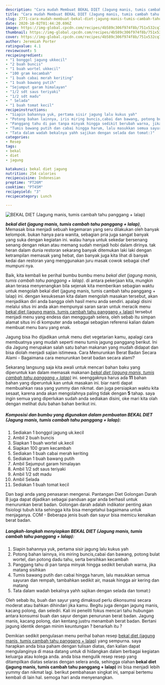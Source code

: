 ```yaml
---
description: "Cara mudah Membuat BEKAL DIET (Jagung manis, tumis cambah tahu panggang + lalap) yang Bikin Ngiler"
title: "Cara mudah Membuat BEKAL DIET (Jagung manis, tumis cambah tahu panggang + lalap) yang Bikin Ngiler"
slug: 2771-cara-mudah-membuat-bekal-diet-jagung-manis-tumis-cambah-tahu-panggang-lalap-yang-bikin-ngiler
date: 2020-10-02T01:44:20.696Z
image: https://img-global.cpcdn.com/recipes/4b589c306f974f8b/751x532cq70/bekal-diet-jagung-manis-tumis-cambah-tahu-panggang-lalap-foto-resep-utama.jpg
thumbnail: https://img-global.cpcdn.com/recipes/4b589c306f974f8b/751x532cq70/bekal-diet-jagung-manis-tumis-cambah-tahu-panggang-lalap-foto-resep-utama.jpg
cover: https://img-global.cpcdn.com/recipes/4b589c306f974f8b/751x532cq70/bekal-diet-jagung-manis-tumis-cambah-tahu-panggang-lalap-foto-resep-utama.jpg
author: Jeremiah Porter
ratingvalue: 4.1
reviewcount: 5
recipeingredient:
- "1 bonggol jagung ukkecil"
- "2 buah buncis"
- "1 buah wortel ukkecil"
- "100 gram kecambah"
- "1 buah cabai merah keriting"
- "1 buah bawang putih"
- "Sejumput garam himalayan"
- "1/2 sdt saus teriyaki"
- "1/2 sdt madu"
- " Selada"
- "1 buah tomat kecil"
recipeinstructions:
- "Siapin bahannya yuk, pertama sisir jagung lalu kukus yah"
- "Potong bahan lainnya, iris miring buncis,cabai dan bawang, potong bulat wortel, dan potong dadu tahu, serta bersihkan kecambah"
- "Panggang tahu di pan tanpa minyak hingga sedikit berubah warna, jika matang sisihkan"
- "Tumis bawang putih dan cabai hingga harum, lalu masukkan semua sayuran dan rempah, tambahkan sedikit air, masak hingga air kering dan matang"
- "Tata dalam wadah bekalnya yahh sajikan dengan selada dan tomat:)"
categories:
- Resep
tags:
- bekal
- diet
- jagung

katakunci: bekal diet jagung 
nutrition: 254 calories
recipecuisine: Indonesian
preptime: "PT26M"
cooktime: "PT45M"
recipeyield: "3"
recipecategory: Lunch

---
```



![BEKAL DIET (Jagung manis, tumis cambah tahu panggang + lalap)](https://img-global.cpcdn.com/recipes/4b589c306f974f8b/751x532cq70/bekal-diet-jagung-manis-tumis-cambah-tahu-panggang-lalap-foto-resep-utama.jpg)

<b><i>bekal diet (jagung manis, tumis cambah tahu panggang + lalap)</i></b>, Memasak bisa menjadi sebuah kegemaran yang seru dilakukan oleh banyak kelompok. bukan hanya para wanita, sebagian pria juga sangat banyak yang suka dengan kegiatan ini. walau hanya untuk sekedar bersenang senang dengan rekan atau memang sudah menjadi hobi dalam dirinya. tak heran dalam dunia restoran sekarang banyak ditemukan laki laki dengan ketrampilan memasak yang hebat, dan banyak juga kita lihat di banyak kedai dan restoran yang menggunakan juru masak cowok sebagai chef mumpuni nya.

Baik, kita kembali ke perihal bumbu bumbu menu <i>bekal diet (jagung manis, tumis cambah tahu panggang + lalap)</i>. di antara pekerjaan kita, mungkin akan terasa menyenangkan bila sejenak kita memberikan sebagian waktu untuk mengolah bekal diet (jagung manis, tumis cambah tahu panggang + lalap) ini. dengan kesuksesan kita dalam mengolah masakan tersebut, akan menjadikan diri anda bangga oleh hasil menu anda sendiri. apalagi disini melalui situs ini anda akan mempunyai saran saran untuk meracik menu <u>bekal diet (jagung manis, tumis cambah tahu panggang + lalap)</u> tersebut menjadi menu yang endess dan menggugah selera, oleh sebab itu simpan alamat situs ini di komputer anda sebagai sebagian referensi kalian dalam membuat menu baru yang enak.

Jagung bisa lho dijadikan untuk menu diet vegetarian kamu, apalagi cara membuatnya yang mudah seperti menu tumis jagung panggang berikut. Ini dia Jagung merupakan salah satu bahan makanan yang mudah didapat dan bisa diolah menjadi sajian istimewa. Cara Menurunkan Berat Badan Secara Alami - Bagaimana cara menurunkan berat badan secara alami?


Sekarang langsung saja kita awali untuk mencari bahan baku yang diperuntuk kan dalam memasak makanan <u><i>bekal diet (jagung manis, tumis cambah tahu panggang + lalap)</i></u> ini. seenggaknya harus ada <b>11</b> bahan bahan yang diperuntuk kan untuk masakan ini. biar nanti dapat membuahkan rasa yang yummy dan nikmat. dan juga persiapkan waktu kita sesaat, karena anda akan mengolahnya paling tidak dengan <b>5</b> tahap. saya ingin semua yang diperlukan sudah anda sediakan disini, oke mari kita olah dengan melihat dulu bahan bahan berikut ini.

<!--inarticleads1-->

##### Komposisi dan bumbu yang digunakan dalam pembuatan BEKAL DIET (Jagung manis, tumis cambah tahu panggang + lalap):

1. Sediakan 1 bonggol jagung uk.kecil
1. Ambil 2 buah buncis
1. Siapkan 1 buah wortel uk.kecil
1. Siapkan 100 gram kecambah
1. Sediakan 1 buah cabai merah keriting
1. Sediakan 1 buah bawang putih
1. Ambil Sejumput garam himalayan
1. Ambil 1/2 sdt saus teriyaki
1. Ambil 1/2 sdt madu
1. Ambil  Selada
1. Sediakan 1 buah tomat kecil


Dan bagi anda yang penasaran mengenai. Pantangan Diet Golongan Darah B juga dapat dijadikan sebagai panduan agar anda berhasil untuk menurunkan berat badan. Golongan darah adalah indikator penting akan fisiologi tubuh kita sehingga kita bisa mengetahui bagaimana untuk menjaganya. COM - Beberapa jenis buah dan sayur bisa memicu kenaikan berat badan. 

<!--inarticleads2-->

##### Langkah-langkah menyiapkan BEKAL DIET (Jagung manis, tumis cambah tahu panggang + lalap):

1. Siapin bahannya yuk, pertama sisir jagung lalu kukus yah
1. Potong bahan lainnya, iris miring buncis,cabai dan bawang, potong bulat wortel, dan potong dadu tahu, serta bersihkan kecambah
1. Panggang tahu di pan tanpa minyak hingga sedikit berubah warna, jika matang sisihkan
1. Tumis bawang putih dan cabai hingga harum, lalu masukkan semua sayuran dan rempah, tambahkan sedikit air, masak hingga air kering dan matang
1. Tata dalam wadah bekalnya yahh sajikan dengan selada dan tomat:)


Oleh sebab itu, buah dan sayur yang dimaksud perlu dikonsumsi secara moderat atau bahkan dihindari jika kamu. Begitu juga dengan jagung manis, kacang polong, dan seledri. Kali ini peneliti fokus mencari tahu hubungan antara konsumsi buah dan sayur dengan penurunan berat badan. Jagung manis, kacang polong, dan kentang justru menambah berat badan. Bertani jagung identik dengan minim keuntungan ? benarkah itu ? 

Demikian sedikit pengulasan menu perihal bahan resep <u>bekal diet (jagung manis, tumis cambah tahu panggang + lalap)</u> yang sempurna. saya harapkan anda bisa paham dengan tulisan diatas, dan kalian dapat mengulanginya di masa datang untuk di hidangkan dalam berbagai kegiatan keluarga atau kolega anda. anda bisa mengulik resep resep yang ditampilkan diatas selaras dengan selera anda, sehingga olahan <b>bekal diet (jagung manis, tumis cambah tahu panggang + lalap)</b> ini bisa menjadi lebih yummy dan nikmat lagi. berikut pembahasan singkat ini, sampai bertemu kembali di lain hal. semoga hari anda menyenangkan.
